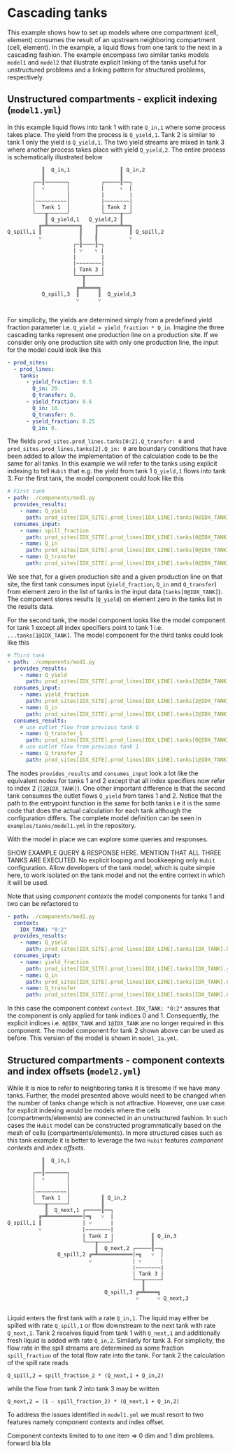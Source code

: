 # Cascading tanks

This example shows how to set up models where one compartment (cell, element) consumes the result of an upstream neighboring compartment (cell, element). In the example, a liquid flows from one tank to the next in a cascading fashion. The example encompass two similar tanks models `model1` and `model2` that illustrate explicit linking of the tanks useful for unstructured problems and a linking pattern for structured problems, respectively.

## Unstructured compartments - explicit indexing (`model1.yml`)
In this example liquid flows into tank 1 with rate `Q_in,1` where some process takes place. The yield from the process is `Q_yield,1`. Tank 2 is similar to tank 1 only the yield is `Q_yield,1`. The two yield streams are mixed in tank 3 where another process takes place with yield `Q_yield,2`. The entire process is schematically illustrated below

```                           
           ║  Q_in,1                ║ Q_in,2                         
           ║                        ║     
        ┌──║───────┐          ┌─────║──┐         
        │  ˅       │          |     ˅  |            
        │          │          |        |        
        │~~~~~~~~~~│          |~~~~~~~~|
        │  Tank 1  │          | Tank 2 |                   
        └───╥──────┘          └─────╥──┘     
            ║ Q_yield,1   Q_yield,2 ║
          ╔═╩══════════╗    ╔═══════╩══╗ 
Q_spill,1 ║            ║    ║          ║ Q_spill,2
          ˅            ║    ║          ˅         
                     ┌─║────║─┐
                     | ˅    ˅ | 
                     |        |                                         
                     |~~~~~~~~|                                         
                     | Tank 3 |                                         
                     └──╥─────┘
                        ║  
                      ╔═╩════╗                                     
           Q_spill,3  ║      ║  Q_yield,3
                      ˅      ˅
                                                                                 
```

For simplicity, the yields are determined simply from a predefined yield fraction parameter i.e. `Q_yield = yield_fraction * Q_in`. Imagine the three cascading tanks represent one production line on a production site. If we consider only one production site with only one production line, the input for the model could look like this

```yaml
- prod_sites:
  - prod_lines:
    tanks:
      - yield_fraction: 0.5
        Q_in: 20.
        Q_transfer: 0.
      - yield_fraction: 0.6
        Q_in: 10.
        Q_transfer: 0.
      - yield_fraction: 0.25
        Q_in: 0.
```

The fields `prod_sites.prod_lines.tanks[0:2].Q_transfer: 0` and `prod_sites.prod_lines.tanks[2].Q_in: 0` are boundary conditions that have been added to allow the implementation of the calculation code to be the same for all tanks. In this example we will refer to the tanks using explicit indexing to tell `Hubit` that e.g. the yield from tank 1 `Q_yield,1` flows into tank 3. For the first tank, the model component could look like this

```yaml
# First tank
- path: ./components/mod1.py 
  provides_results:
    - name: Q_yield
      path: prod_sites[IDX_SITE].prod_lines[IDX_LINE].tanks[0@IDX_TANK].Q_yield
  consumes_input:
    - name: spill_fraction
      path: prod_sites[IDX_SITE].prod_lines[IDX_LINE].tanks[0@IDX_TANK].yield_fraction
    - name: Q_in
      path: prod_sites[IDX_SITE].prod_lines[IDX_LINE].tanks[0@IDX_TANK].Q_in
    - name: Q_transfer
      path: prod_sites[IDX_SITE].prod_lines[IDX_LINE].tanks[0@IDX_TANK].Q_transfer
```

We see that, for a given production site and a given production line on that site, the first tank consumes input (`yield_fraction`, `Q_in` and `Q_transfer`) from element zero in the list of tanks in the input data (`tanks[0@IDX_TANK]`). The component stores results (`Q_yield`) on element zero in the tanks list in the results data.

For the second tank, the model component looks like the model component for tank 1 except all index specifiers point to tank 1 i.e. `...tanks[1@IDX_TANK]`. The model component for the third tanks could look like this

```yaml
# Third tank
- path: ./components/mod1.py 
  provides_results:
    - name: Q_yield
      path: prod_sites[IDX_SITE].prod_lines[IDX_LINE].tanks[2@IDX_TANK].Q_yield
  consumes_input:
    - name: yield_fraction
      path: prod_sites[IDX_SITE].prod_lines[IDX_LINE].tanks[2@IDX_TANK].yield_fraction
    - name: Q_in
      path: prod_sites[IDX_SITE].prod_lines[IDX_LINE].tanks[2@IDX_TANK].Q_in
  consumes_results:
    # use outlet flow from previous tank 0
    - name: Q_transfer_1
      path: prod_sites[IDX_SITE].prod_lines[IDX_LINE].tanks[0@IDX_TANK].Q_yield
    # use outlet flow from previous tank 1
    - name: Q_transfer_2
      path: prod_sites[IDX_SITE].prod_lines[IDX_LINE].tanks[1@IDX_TANK].Q_yield
```

The nodes `provides_results` and `consumes_input` look a lot like the equivalent nodes for tanks 1 and 2 except that all index specifiers now refer to index 2 (`[2@IDX_TANK]`). One other important difference is that the second tank consumes the outlet flows `Q_yield` from tanks 1 and 2. Notice that the path to the entrypoint function is the same for both tanks i.e it is the same code that does the actual calculation for each tank although the configuration differs. The complete model definition can be seen in `examples/tanks/model1.yml` in the repository.

With the model in place we can explore some queries and responses.

SHOW EXAMPLE QUERY & RESPONSE HERE. MENTION THAT ALL THREE TANKS ARE EXECUTED. No explicit looping and bookkeeping only `Hubit` configuration. Allow developers of the tank model, which is quite simple here, to work isolated on the tank model and not the entire context in which it will be used.

Note that using _component contexts_ the model components for tanks 1 and two can be refactored to 

```yaml
- path: ./components/mod1.py 
  context:
    IDX_TANK: "0:2"
  provides_results:
    - name: Q_yield
      path: prod_sites[IDX_SITE].prod_lines[IDX_LINE].tanks[IDX_TANK].Q_yield
  consumes_input:
    - name: yield_fraction
      path: prod_sites[IDX_SITE].prod_lines[IDX_LINE].tanks[IDX_TANK].yield_fraction
    - name: Q_in
      path: prod_sites[IDX_SITE].prod_lines[IDX_LINE].tanks[IDX_TANK].Q_in
    - name: Q_transfer
      path: prod_sites[IDX_SITE].prod_lines[IDX_LINE].tanks[IDX_TANK].Q_transfer
```

In this case the component context `context.IDX_TANK: "0:2"` assures that the component is only applied for tank indices 0 and 1. Consequently, the explicit indices i.e. `0@IDX_TANK` and `1@IDX_TANK` are no longer required in this component. The model component for tank 2 shown above can be used as before. This version of the model is shown in `model_1a.yml`.

## Structured compartments - component contexts and index offsets (`model2.yml`)

While it is nice to refer to neighboring tanks it is tiresome if we have many tanks. Further, the model presented above would need to be changed when the number of tanks change which is not attractive. However, one use case for explicit indexing would be models where the cells (compartments/elements) are connected in an unstructured fashion. In such cases the `Hubit` model can be constructed programmatically based on the mesh of cells (compartments/elements). In more structured cases such as this tank example it is better to leverage the two `Hubit` features _component contexts_ and _index offsets_.


```
           ║  Q_in,1                          
           ║              
        ┌──║───────┐           
        │  ˅       │             
        │          │          
        │~~~~~~~~~~│          
        │  Tank 1  │          ║ Q_in,2               
        └───╥──────┘          ║ 
            ║  Q_next,1 ┌─────║──┐
          ╔═╩═══════════|═╗   ˅  | 
Q_spill,1 ║             | ˅      |
          ˅             |~~~~~~~~|
                        | Tank 2 |            ║ Q_in,3
                        └───╥────┘            ║
                            ║  Q_next,2 ┌─────║──┐
                Q_spill,2 ╔═╩═══════════|═╗   ˅  | 
                          ˅             | ˅      |                                         
                                        |~~~~~~~~|                                         
                                        | Tank 3 |                                         
                                        └──╥─────┘
                                           ║  
                               Q_spill,3 ╔═╩════╗                                     
                                         ˅      ˅ Q_next,3
                                                                                 
```

Liquid enters the first tank with a rate `Q_in,1`. The liquid may either be spilled with rate `Q_spill,1` or flow downstream to the next tank with rate `Q_next,1`. Tank 2 receives liquid from tank 1 with `Q_next,1` and additionally fresh liquid is added with rate `Q_in,2`. Similarly for tank 3. For simplicity, the flow rate in the spill streams are determined as some fraction `spill_fraction` of the total flow rate into the tank. For tank 2 the calculation of the spill rate reads 

```
Q_spill,2 = spill_fraction_2 * (Q_next,1 + Q_in,2)
```

while the flow from tank 2 into tank 3 may be written

```
Q_next,2 = (1 - spill_fraction_2) * (Q_next,1 + Q_in,2)
```



To address the issues identified in `model1.yml` we must resort to two features namely component contexts and index offset.

Component contexts limited to to one item => 0 dim and 1 dim problems. forward bla bla 